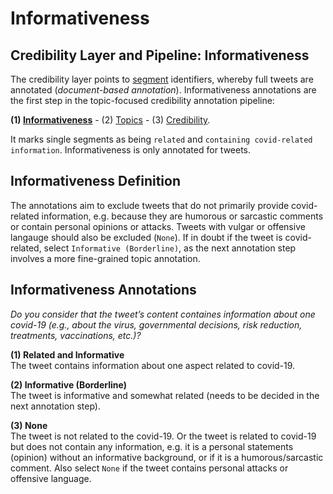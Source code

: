# Informativeness
## Credibility Layer and Pipeline: Informativeness
The credibility layer points to [segment](segment.md) identifiers, whereby full tweets are annotated (*document-based annotation*). 
Informativeness annotations are the first step in the topic-focused credibility annotation pipeline: 

**(1) [Informativeness](info.md)**  - (2) [Topics](topic.md)  - (3) [Credibility](credibility.md).  

It marks single segments as being ``related`` and ``containing covid-related information``. Informativeness is only annotated for tweets.

## Informativeness Definition
The annotations aim to exclude tweets that do not primarily provide covid-related information, e.g. because they are humorous or sarcastic comments or contain personal opinions or attacks. Tweets with vulgar or offensive langauge should also be excluded (`None`). If in doubt if the tweet is covid-related, select `Informative (Borderline)`, as the next annotation step involves a more fine-grained topic annotation.  
  

## Informativeness Annotations
*Do you consider that the tweet’s content containes information about one covid-19 (e.g., about the virus, governmental decisions, risk reduction, treatments, vaccinations, etc.)?*

**(1) Related and Informative**  
The tweet contains information about one aspect related to covid-19.

**(2) Informative (Borderline)**  
The tweet is informative and somewhat related (needs to be decided in the next annotation step). 

**(3) None**  
The tweet is not related to the covid-19. 
Or the tweet is related to covid-19 but does not contain any information, e.g. it is a personal statements (opinion) without an informative background, or if it is a humorous/sarcastic comment. 
Also select `None` if the tweet contains personal attacks or offensive language.


